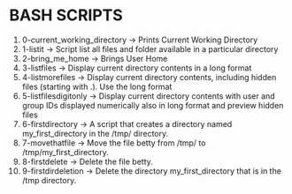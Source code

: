 # BASH SCRIPTS
1. 0-current_working_directory -> Prints Current Working Directory
2. 1-listit -> Script list all files and folder available in a particular directory
3. 2-bring_me_home -> Brings User Home
4. 3-listfiles -> Display current directory contents in a long format
5. 4-listmorefiles -> Display current directory contents, including hidden files (starting with .). Use the long format
6. 5-listfilesdigitonly -> Display current directory contents with user and group IDs displayed numerically also in long format and preview hidden files
7. 6-firstdirectory ->  A script that creates a directory named my_first_directory in the /tmp/ directory.
8. 7-movethatfile -> Move the file betty from /tmp/ to /tmp/my_first_directory.
9. 8-firstdelete -> Delete the file betty.
10. 9-firstdirdeletion -> Delete the directory my_first_directory that is in the /tmp directory.
